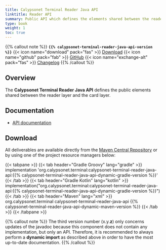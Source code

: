 ```yaml
---
title: Calypsonet Terminal Reader Java API
linktitle: Reader API
summary: Public API which defines the elements shared between the reader layer and the card layer.
type: book
weight: 1
toc: true
---
```


{{% callout note %}}
**`{{% calypsonet-terminal-reader-java-api-version %}}`**
<span class="component-metadata">{{< icon name="download" pack="fas" >}} [Download](#download)</span>
<span class="component-metadata">{{< icon name="github" pack="fab" >}} [GitHub](https://github.com/calypsonet/calypsonet-terminal-reader-java-api/)</span>
<span class="component-metadata">{{< icon name="exchange-alt" pack="fas" >}} [Changelog](https://github.com/calypsonet/calypsonet-terminal-reader-java-api/blob/main/CHANGELOG.md)</span>
{{% /callout %}}

## Overview

The **Calypsonet Terminal Reader Java API** defines the public elements shared between the reader layer and the card layer.

## Documentation

* [API documentation](https://calypsonet.github.io/calypsonet-terminal-reader-java-api)
 
## Download

All deliverables are available directly from the [Maven Central Repository](https://search.maven.org/search?q=a:calypsonet-terminal-reader-java-api) or by using one of the project resource managers below:

{{< tabpane >}}
{{< tab header="Gradle Groovy" lang="gradle" >}}
implementation 'org.calypsonet.terminal:calypsonet-terminal-reader-java-api:{{% calypsonet-terminal-reader-java-api-dynamic-gradle-version %}}'
{{< /tab >}}
{{< tab header="Gradle Kotlin" lang="kotlin" >}}
implementation("org.calypsonet.terminal:calypsonet-terminal-reader-java-api:{{% calypsonet-terminal-reader-java-api-dynamic-gradle-version %}}")
{{< /tab >}}
{{< tab header="Maven" lang="xml" >}}
<dependency>
  <groupId>org.calypsonet.terminal</groupId>
  <artifactId>calypsonet-terminal-reader-java-api</artifactId>
  <version>{{% calypsonet-terminal-reader-java-api-dynamic-maven-version %}}</version>
</dependency>
{{< /tab >}}
{{< /tabpane >}}

{{% callout note %}}
The third version number (x.y.**z**) only concerns updates of the javadoc because this component does not contain any implementation, but only an API.
Therefore, it is recommended to always perform a **dynamic import** as described above in order to have the most up-to-date documentation.
{{% /callout %}}
